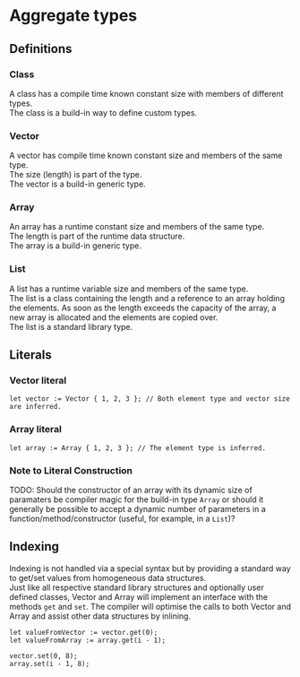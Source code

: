 # Aggregate types

## Definitions

### Class

A class has a compile time known constant size with members of different types. \
The class is a build-in way to define custom types.

### Vector

A vector has compile time known constant size and members of the same type. \
The size (length) is part of the type. \
The vector is a build-in generic type.

### Array

An array has a runtime constant size and members of the same type. \
The length is part of the runtime data structure. \
The array is a build-in generic type.

### List

A list has a runtime variable size and members of the same type. \
The list is a class containing the length and a reference to an array holding the elements. As soon as the length exceeds the capacity of the array, a new array is allocated and the elements are copied over. \
The list is a standard library type.

## Literals

### Vector literal

```phosphor
let vector := Vector { 1, 2, 3 }; // Both element type and vector size are inferred.
```

### Array literal

```phosphor
let array := Array { 1, 2, 3 }; // The element type is inferred.
```

### Note to Literal Construction

TODO: Should the constructor of an array with its dynamic size of paramaters be compiler magic for the build-in type `Array` or should it generally be possible to accept a dynamic number of parameters in a function/method/constructor (useful, for example, in a `List`)?

## Indexing

Indexing is not handled via a special syntax but by providing a standard way to get/set values from homogeneous data structures. \
Just like all respective standard library structures and optionally user defined classes, Vector and Array will implement an interface with the methods `get` and `set`. The compiler will optimise the calls to both Vector and Array and assist other data structures by inlining.


```phosphor
let valueFromVector := vector.get(0);
let valueFromArray := array.get(i - 1);

vector.set(0, 8);
array.set(i - 1, 8);
```

